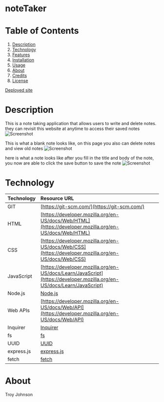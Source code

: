 # noteTaker

# **Table of Contents**

1. [Description](#description)
2. [Technology](#technology)
3. [Features](#features)
4. [Installation](#installation)
5. [Usage](#usage)
6. [About](#about)
7. [Credits](#credits)
8. [License](#license)

[Deployed site](https://salty-peak-58024.herokuapp.com/)

# **Description**

This is a note taking application that allows users to write and delete notes. they can revisit this website at anytime to access their saved notes
![Screenshot](./images/landing.png)

This is what a blank note looks like, on this page you also can delete notes and view old notes
![Screenshot](.//images/blank.png)

here is what a note looks like after you fill in the title and body of the note, you now are able to click the save button to save the note
![Screenshot](./images/groceries.png)

# **Technology**

| Technology | Resource URL                                                                                                           |
| ---------- | :--------------------------------------------------------------------------------------------------------------------- |
| GIT        | [https://git-scm.com/](https://git-scm.com/)                                                                           |
| HTML       | [https://developer.mozilla.org/en-US/docs/Web/HTML](https://developer.mozilla.org/en-US/docs/Web/HTML)                 |
| CSS        | [https://developer.mozilla.org/en-US/docs/Web/CSS](https://developer.mozilla.org/en-US/docs/Web/CSS)                   |
| JavaScript | [https://developer.mozilla.org/en-US/docs/Learn/JavaScript](https://developer.mozilla.org/en-US/docs/Learn/JavaScript) |
| Node.js    | [Node.js](Node.js)                                                                                                     |
| Web APIs   | [https://developer.mozilla.org/en-US/docs/Web/API](https://developer.mozilla.org/en-US/docs/Web/API)                   |
| Inquirer   | [Inquirer](Inquirer)                                                                                                   |
| fs         | [fs](https://www.npmjs.com/package/fs)                                                                                 |
| UUID       | [UUID](https://www.npmjs.com/package/UUID)                                                                             |
| express.js | [express.js](https://expressjs.com/)                                                                                   |
| fetch      | [fetch](https://developer.mozilla.org/en-US/docs/Web/API/Fetch_API)                                                    |

# **About**

Troy Johnson

